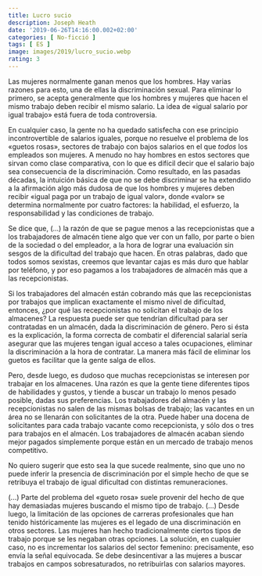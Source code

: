 ```yaml
---
title: Lucro sucio
description: Joseph Heath
date: '2019-06-26T14:16:00.002+02:00'
categories: [ No-ficció ]
tags: [ ES ]
image: images/2019/lucro_sucio.webp
rating: 3
---
```


Las mujeres normalmente ganan menos que los hombres. Hay varias razones para esto, una de ellas la discriminación sexual. Para eliminar lo primero, se acepta generalmente que los hombres y mujeres que hacen el mismo trabajo deben recibir el mismo salario. La idea de «igual salario por igual trabajo» está fuera de toda controversia.

En cualquier caso, la gente no ha quedado satisfecha con ese principio incontrovertible de salarios iguales, porque no resuelve el problema de los «guetos rosas», sectores de trabajo con bajos salarios en el que <i>todos </i>los empleados son mujeres. A menudo no hay hombres en estos sectores que sirvan como clase comparativa, con lo que es difícil decir que el salario bajo sea consecuencia de la discriminación. Como resultado, en las pasadas décadas, la intuición básica de que no se debe discriminar se ha extendido a la afirmación algo más dudosa de que los hombres y mujeres deben recibir «igual paga por un trabajo de igual valor», donde «valor» se determina normalmente por cuatro factores: la habilidad, el esfuerzo, la responsabilidad y las condiciones de trabajo.

Se dice que, (...) la razón de que se pague menos a las recepcionistas que a los trabajadores de almacén tiene algo que ver con un fallo, por parte o bien de la sociedad o del empleador, a la hora de lograr una evaluación sin sesgos de la dificultad del trabajo que hacen. En otras palabras, dado que todos somos sexistas, creemos que levantar cajas es más duro que hablar por teléfono, y por eso pagamos a los trabajadores de almacén más que a las recepcionistas.

Si los trabajadores del almacén están cobrando más que las recepcionistas por trabajos que implican exactamente el mismo nivel de dificultad, entonces, ¿por qué las recepcionistas no solicitan el trabajo de los almacenes? La respuesta puede ser que tendrían dificultad para ser contratadas en un almacén, dada la discriminación de género. Pero si ésta es la explicación, la forma correcta de combatir el diferencial salarial sería asegurar que las mujeres tengan igual acceso a tales ocupaciones, eliminar la discriminación a la hora de contratar. La manera más fácil de eliminar los guetos es facilitar que la gente salga de ellos.

Pero, desde luego, es dudoso que muchas recepcionistas se interesen por trabajar en los almacenes. Una razón es que la gente tiene diferentes tipos de habilidades y gustos, y tiende a buscar un trabajo lo menos pesado posible, dadas sus preferencias. Los trabajadores del almacén y las recepcionistas no salen de las mismas bolsas de trabajo; las vacantes en un área no se llenarán con solicitantes de la otra. Puede haber una docena de solicitantes para cada trabajo vacante como recepcionista, y sólo dos o tres para trabajos en el almacén. Los trabajadores de almacén acaban siendo mejor pagados simplemente porque están en un mercado de trabajo menos competitivo.

No quiero sugerir que esto sea la que sucede realmente, sino que uno no puede inferir la presencia de discriminación por el simple hecho de que se retribuya el trabajo de igual dificultad con distintas remuneraciones.

(...) Parte del problema del «gueto rosa» suele provenir del hecho de que hay demasiadas mujeres buscando el mismo tipo de trabajo. (...) Desde luego, la limitación de las opciones de carreras profesionales que han tenido históricamente las mujeres es el legado de una discriminación en otros sectores. Las mujeres han hecho tradicionalmente ciertos tipos de trabajo porque se les negaban otras opciones. La solución, en cualquier caso, no es incrementar los salarios del sector femenino: precisamente, eso envía la señal equivocada. Se debe desincentivar a las mujeres a buscar trabajos en campos sobresaturados, no retribuirlas con salarios mayores.
